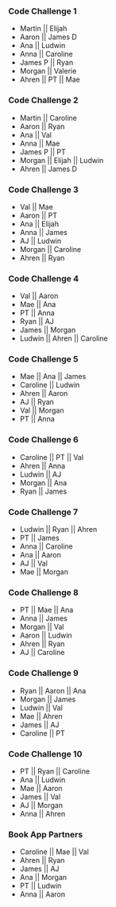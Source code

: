 ### Code Challenge 1		
- Martin || Elijah	
- Aaron || James D	
- Ana || Ludwin	
- Anna || Caroline	
- James P || Ryan	
- Morgan || Valerie	
- Ahren || PT || Mae
		
### Code Challenge 2		
- Martin || Caroline	
- Aaron || Ryan	
- Ana || Val	
- Anna || Mae	
- James P || PT	
- Morgan || Elijah || Ludwin
- Ahren || James D	
	
		
### Code Challenge 3 		
- Val || Mae	
- Aaron	|| PT	
- Ana || Elijah	
- Anna || James	
- AJ || Ludwin	
- Morgan || Caroline	
- Ahren || Ryan	
		
### Code Challenge 4		
- Val || Aaron	
- Mae || Ana	
- PT || Anna	
- Ryan || AJ	
- James || Morgan	
- Ludwin || Ahren || Caroline
		
### Code Challenge 5		
- Mae || Ana || James
- Caroline || Ludwin	
- Ahren || Aaron	
- AJ || Ryan	
- Val || Morgan	
- PT || Anna	
		
### Code Challenge 6		
- Caroline || PT || Val
- Ahren || Anna	
- Ludwin || AJ	
- Morgan || Ana	
- Ryan || James	
		
### Code Challenge 7		
- Ludwin || Ryan || Ahren
- PT || James	
- Anna || Caroline	
- Ana || Aaron	
- AJ || Val
- Mae || Morgan	
		
### Code Challenge 8		
- PT || Mae || Ana
- Anna || James	
- Morgan || Val	
- Aaron || Ludwin	
- Ahren || Ryan	
- AJ || Caroline	
		
### Code Challenge 9		
- Ryan || Aaron || Ana
- Morgan || James	
- Ludwin || Val	
- Mae || Ahren	
- James || AJ	
- Caroline || PT	
		
### Code Challenge 10		
- PT || Ryan || Caroline
- Ana || Ludwin	
- Mae || Aaron	
- James || Val	
- AJ || Morgan	
- Anna || Ahren	
		
### Book App Partners
- Caroline || Mae || Val
- Ahren || Ryan
- James || AJ
- Ana || Morgan
- PT || Ludwin
- Anna || Aaron
